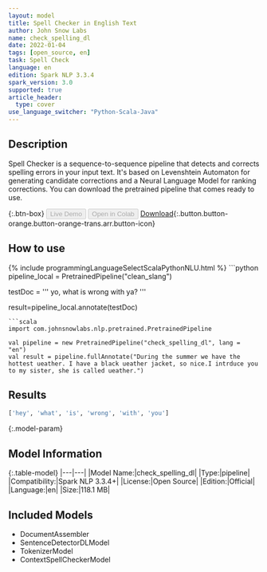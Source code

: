 ```yaml
---
layout: model
title: Spell Checker in English Text
author: John Snow Labs
name: check_spelling_dl
date: 2022-01-04
tags: [open_source, en]
task: Spell Check
language: en
edition: Spark NLP 3.3.4
spark_version: 3.0
supported: true
article_header:
  type: cover
use_language_switcher: "Python-Scala-Java"
---
```


## Description

Spell Checker is a sequence-to-sequence pipeline that detects and corrects spelling errors in your input text. It's based on Levenshtein Automaton for generating candidate corrections and a Neural Language Model for ranking corrections. You can download the pretrained pipeline that comes ready to use.

{:.btn-box}
<button class="button button-orange" disabled>Live Demo</button>
<button class="button button-orange" disabled>Open in Colab</button>
[Download](https://s3.amazonaws.com/auxdata.johnsnowlabs.com/public/models/check_spelling_dl_en_3.3.4_3.0_1641304582335.zip){:.button.button-orange.button-orange-trans.arr.button-icon}

## How to use



<div class="tabs-box" markdown="1">
{% include programmingLanguageSelectScalaPythonNLU.html %}
```python
pipeline_local = PretrainedPipeline("clean_slang")

testDoc = '''
yo, what is wrong with ya?
'''

result=pipeline_local.annotate(testDoc)
```
```scala
import com.johnsnowlabs.nlp.pretrained.PretrainedPipeline

val pipeline = new PretrainedPipeline("check_spelling_dl", lang = "en")
val result = pipeline.fullAnnotate("During the summer we have the hottest ueather. I have a black ueather jacket, so nice.I intrduce you to my sister, she is called ueather.")
```
</div>

## Results

```bash
['hey', 'what', 'is', 'wrong', 'with', 'you']
```

{:.model-param}
## Model Information

{:.table-model}
|---|---|
|Model Name:|check_spelling_dl|
|Type:|pipeline|
|Compatibility:|Spark NLP 3.3.4+|
|License:|Open Source|
|Edition:|Official|
|Language:|en|
|Size:|118.1 MB|

## Included Models

- DocumentAssembler
- SentenceDetectorDLModel
- TokenizerModel
- ContextSpellCheckerModel